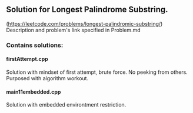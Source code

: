 ## Solution for Longest Palindrome Substring.
(https://leetcode.com/problems/longest-palindromic-substring/)
Description and problem's link specified in Problem.md

### Contains solutions:

#### firstAttempt.cpp
Solution with mindset of first attempt, brute force. No peeking from others.
Purposed with algorithm workout.


#### main11embedded.cpp
Solution with embedded environtment restriction.
